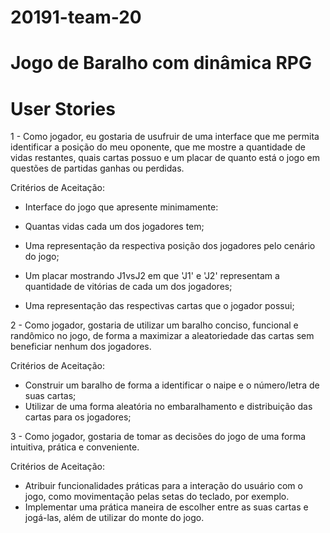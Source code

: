 # 20191-team-20

# Jogo de Baralho com dinâmica RPG

# User Stories

1 - Como jogador, eu gostaria de usufruir de uma interface que me permita identificar a posição do meu oponente, que me mostre a quantidade de vidas restantes, quais cartas possuo e um placar de quanto está o jogo em questões de partidas ganhas ou perdidas.

Critérios de Aceitação: 
* Interface do jogo que apresente minimamente:

 * Quantas vidas cada um dos jogadores tem;
 * Uma representação da respectiva posição dos jogadores pelo cenário do jogo;
 * Um placar mostrando J1vsJ2 em que 'J1' e 'J2' representam a quantidade de vitórias de cada um dos jogadores;
 * Uma representação das respectivas cartas que o jogador possui;

2 - Como jogador, gostaria de utilizar um baralho conciso, funcional e randômico no jogo, de forma a maximizar a aleatoriedade das cartas sem beneficiar nenhum dos jogadores.

Critérios de Aceitação: 
* Construir um baralho de forma a identificar o naipe e o número/letra de suas cartas;
* Utilizar de uma forma aleatória no embaralhamento e distribuição das cartas para os jogadores;

3 - Como jogador, gostaria de tomar as decisões do jogo de uma forma intuitiva, prática e conveniente.

Critérios de Aceitação: 
* Atribuir funcionalidades práticas para a interação do usuário com o jogo, como movimentação pelas setas do teclado, por exemplo.
* Implementar uma prática maneira de escolher entre as suas cartas e jogá-las, além de utilizar do monte do jogo.
